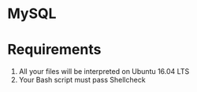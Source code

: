 # MySQL

# Requirements
1. All your files will be interpreted on Ubuntu 16.04 LTS
2. Your Bash script must pass Shellcheck

